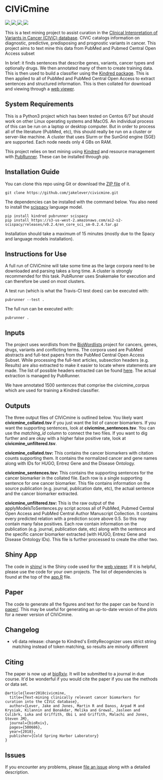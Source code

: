 # CIViCmine

<p>
<a href="https://travis-ci.org/jakelever/civicmine">
  <img src="https://travis-ci.org/jakelever/civicmine.svg?branch=master" />
</a>
<a href="http://bionlp.bcgsc.ca/civicmine/">
   <img src="https://img.shields.io/badge/data-viewer-9e42f4.svg" />
</a>
<a href="https://doi.org/10.5281/zenodo.1472826">
   <img src="https://zenodo.org/badge/DOI/10.5281/zenodo.1472826.svg" />
</a>
<a href="https://doi.org/10.1101/500686">
   <img src="https://img.shields.io/badge/bioRxiv-preprint-67baea.svg" />
</a>
</p>

This is a text mining project to assist curation in the [Clinical Interpretation of Variants in Cancer (CIViC) database](https://civicdb.org). CIViC catalogs information on diagnostic, predictive, predisposing and prognostic variants in cancer. This project aims to text mine this data from PubMed and Pubmed Central Open Access subset

In brief: it finds sentences that describe genes, variants, cancer types and optionally drugs. We then annotated many of them to create training data. This is then used to build a classifier using the [Kindred package](https://github.com/jakelever/kindred). This is then applied to all of PubMed and PubMed Central Open Access to extract sentences and structured information. This is then collated for download and viewing through a [web viewer](http://bionlp.bcgsc.ca/civicmine/).

## System Requirements

This is a Python3 project which has been tested on Centos 6/7 but should work on other Linux operating systems and MacOS. An individual process of this can be run on a laptop or desktop computer. But in order to process all of the literature (PubMed, etc), this should really be run on a cluster or server-like machine. A cluster that uses Slurm or the SunGrid engine (SGE) are supported. Each node needs only 4 GBs on RAM.

This project relies on text mining using [Kindred](https://github.com/jakelever/kindred) and resource management with [PubRunner](https://github.com/jakelever/pubrunner). These can be installed through pip.

## Installation Guide

You can clone this repo using Git or download the [ZIP file](https://github.com/jakelever/civicmine/archive/master.zip) of it.

```
git clone https://github.com/jakelever/civicmine.git
```

The dependencies can be installed with the command below. You also need to install the [scispacy](https://allenai.github.io/scispacy/) language model.

```
pip install kindred pubrunner scispacy
pip install https://s3-us-west-2.amazonaws.com/ai2-s2-scispacy/releases/v0.2.4/en_core_sci_sm-0.2.4.tar.gz
```

Installation should take a maximum of 15 minutes (mostly due to the Spacy and language models installation).

## Instructions for Use

A full run of CIViCmine will take some time as the large corpora need to be downloaded and parsing takes a long time. A cluster is strongly recommended for this task. PubRunner uses Snakemake for execution and can therefore be used on most clusters.

A test run (which is what the Travis-CI test does) can be executed with:
```
pubrunner --test .
```

The full run can be executed with:
```
pubrunner .
```

## Inputs

The project uses wordlists from the [BioWordlists](https://github.com/jakelever/biowordlists) project for cancers, genes, drugs, variants and conflicting terms. The corpora used are PubMed abstracts and full-text papers from the PubMed Central Open Access Subset. While processing the full-text articles, subsection headers (e.g. Results) are also extracted to make it easier to locate where statements are made. The list of possible headers extracted can be found [here](https://github.com/jakelever/pubrunner/blob/master/subsectionHeaders.md). The actual extraction is managed by PubRunner.

We have annotated 1500 sentences that comprise the civicmine_corpus which are used for training a Kindred classifier.

## Outputs

The three output files of CIViCmine is outlined below. You likely want **civicmine\_collated.tsv** if you just want the list of cancer biomarkers. If you want the supporting sentences, look at **civicmine\_sentences.tsv**. You can use the *matching\_id* column to connect the two files. If you want to dig further and are okay with a higher false positive rate, look at **civicmine\_unfiltered.tsv**.

**civicmine\_collated.tsv:** This contains the cancer biomarkers with citation counts supporting them. It contains the normalized cancer and gene names along with IDs for HUGO, Entrez Gene and the Disease Ontology.

**civicmine\_sentences.tsv:** This contains the supporting sentences for the cancer biomarker in the collated file. Each row is a single supporting sentence for one cancer biomarker. This file contains information on the source publication (e.g. journal, publication date, etc), the actual sentence and the cancer biomarker extracted.

**civicmine\_unfiltered.tsv:** This is the raw output of the applyModelsToSentences.py script across all of PubMed, Pubmed Central Open Access and PubMed Central Author Manuscript Collection. It contains every predicted relation with a prediction score above 0.5. So this may contain many false positives. Each row contain information on the publication (e.g. journal, publication date, etc) along with the sentence and the specific cancer biomarker extracted (with HUGO, Entrez Gene and Disease Ontology IDs). This file is further processed to create the other two.

## Shiny App

The code in [shiny/](https://github.com/jakelever/civicmine/tree/master/shiny) is the Shiny code used for the [web viewer](http://bionlp.bcgsc.ca/civicmine/). If it is helpful, please use the code for your own projects. The list of dependencies is found at the top of the [app.R](https://github.com/jakelever/civicmine/blob/master/shiny/app.R) file.

## Paper

The code to generate all the figures and text for the paper can be found in [paper/](https://github.com/jakelever/civicmine/tree/master/paper). This may be useful for generating an up-to-date version of the plots for a newer version of CIViCmine.

## Changelog

- v6 data release: change to Kindred's EntityRecognizer uses strict string matching instead of token matching, so results are minorly different

## Citing

The paper is now up at [bioRxiv](https://doi.org/10.1101/500686). It will be submitted to a journal in due course. It'd be wonderful if you would cite the paper if you use the methods or data set.

```
@article{lever2018civicmine,
  title={Text-mining clinically relevant cancer biomarkers for curation into the CIViC database},
  author={Lever, Jake and Jones, Martin R and Danos, Arpad M and Krysiak, Kilannin and Bonakdar, Melika and Grewal, Jasleen and Culibrk, Luka and Griffith, Obi L and Griffith, Malachi and Jones, Steven JM},
  journal={bioRxiv},
  pages={500686},
  year={2018},
  publisher={Cold Spring Harbor Laboratory}
}

```

## Issues

If you encounter any problems, please [file an issue](https://github.com/jakelever/civicmine/issues) along with a detailed description.

